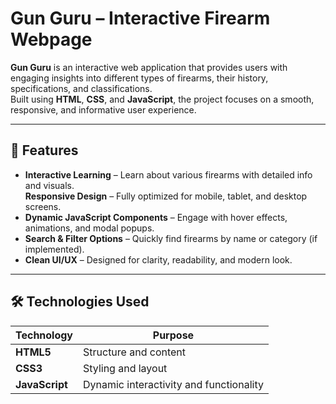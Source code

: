 # Gun Guru – Interactive Firearm Webpage

**Gun Guru** is an interactive web application that provides users with engaging insights into different types of firearms, their history, specifications, and classifications.  
Built using **HTML**, **CSS**, and **JavaScript**, the project focuses on a smooth, responsive, and informative user experience.

---

## 🌟 Features

-  **Interactive Learning** – Learn about various firearms with detailed info and visuals.  
   **Responsive Design** – Fully optimized for mobile, tablet, and desktop screens.  
-  **Dynamic JavaScript Components** – Engage with hover effects, animations, and modal popups.  
-  **Search & Filter Options** – Quickly find firearms by name or category (if implemented).  
-  **Clean UI/UX** – Designed for clarity, readability, and modern look.

---

## 🛠️ Technologies Used

| Technology | Purpose |
|-------------|----------|
| **HTML5** | Structure and content |
| **CSS3** | Styling and layout |
| **JavaScript** | Dynamic interactivity and functionality |



